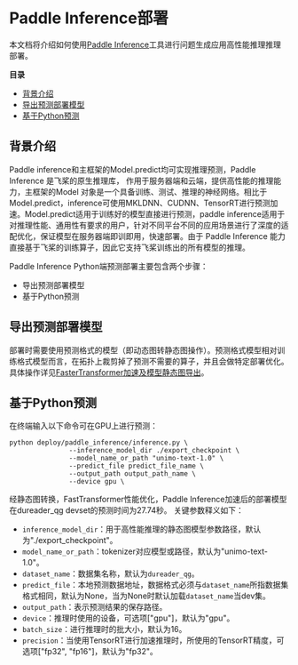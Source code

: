# Paddle Inference部署
本文档将介绍如何使用[Paddle Inference](https://paddle-inference.readthedocs.io/en/latest/guides/introduction/index_intro.html#paddle-inference)工具进行问题生成应用高性能推理推理部署。

**目录**
   * [背景介绍](#背景介绍)
   * [导出预测部署模型](#导出预测部署模型)
   * [基于Python预测](#基于Python预测)


## 背景介绍
Paddle inference和主框架的Model.predict均可实现推理预测，Paddle Inference 是飞桨的原生推理库， 作用于服务器端和云端，提供高性能的推理能力，主框架的Model 对象是一个具备训练、测试、推理的神经网络。相比于Model.predict，inference可使用MKLDNN、CUDNN、TensorRT进行预测加速。Model.predict适用于训练好的模型直接进行预测，paddle inference适用于对推理性能、通用性有要求的用户，针对不同平台不同的应用场景进行了深度的适配优化，保证模型在服务器端即训即用，快速部署。由于 Paddle Inference 能力直接基于飞桨的训练算子，因此它支持飞桨训练出的所有模型的推理。



Paddle Inference Python端预测部署主要包含两个步骤：
- 导出预测部署模型
- 基于Python预测


## 导出预测部署模型
部署时需要使用预测格式的模型（即动态图转静态图操作）。预测格式模型相对训练格式模型而言，在拓扑上裁剪掉了预测不需要的算子，并且会做特定部署优化。具体操作详见[FasterTransformer加速及模型静态图导出](../../README.md)。

## 基于Python预测
<!-- 同上，高性能预测的默认输入和输出形式也为文件，可分别通过 test_path 和 save_path 进行指定，通过如下命令便可以基于Paddle Inference 进行高性能预测： -->

在终端输入以下命令可在GPU上进行预测：
```shell
python deploy/paddle_inference/inference.py \
               --inference_model_dir ./export_checkpoint \
               --model_name_or_path "unimo-text-1.0" \
               --predict_file predict_file_name \
               --output_path output_path_name \
               --device gpu \
```

<!-- 在终端输入以下命令可在CPU上进行预测：
```shell
python deploy/paddle_inference/inference_unimo_text.py --inference_model_dir ./export_checkpoint --device cpu
``` -->
经静态图转换，FastTransformer性能优化，Paddle Inference加速后的部署模型在dureader_qg devset的预测时间为27.74秒。
关键参数释义如下：
* `inference_model_dir`：用于高性能推理的静态图模型参数路径，默认为"./export_checkpoint"。
* `model_name_or_path`：tokenizer对应模型或路径，默认为"unimo-text-1.0"。
* `dataset_name`：数据集名称，默认为`dureader_qg`。
* `predict_file`：本地预测数据地址，数据格式必须与`dataset_name`所指数据集格式相同，默认为None，当为None时默认加载`dataset_name`当dev集。
* `output_path`：表示预测结果的保存路径。
* `device`：推理时使用的设备，可选项["gpu"]，默认为"gpu"。
* `batch_size`：进行推理时的批大小，默认为16。
* `precision`：当使用TensorRT进行加速推理时，所使用的TensorRT精度，可选项["fp32", "fp16"]，默认为"fp32"。
<!-- * `precision`：当使用TensorRT进行加速推理时，所使用的TensorRT精度，可选项["fp32", "fp16", "int8"]，默认为"fp32"。 -->
<!-- * `device`：推理时使用的设备，可选项["gpu", "cpu", "xpu"]，默认为"gpu"。 -->
<!-- * `enable_mkldnn`：当使用cpu时，选择是否使用MKL-DNN(oneDNN)进行加速推理，默认为False。 -->
<!-- * `cpu_threads`：当使用cpu时，推理所用的进程数，默认为10。 -->
<!-- * `use_tensorrt`：当使用gpu时，选择是否使用TensorRT进行加速推理，默认为False。 -->
